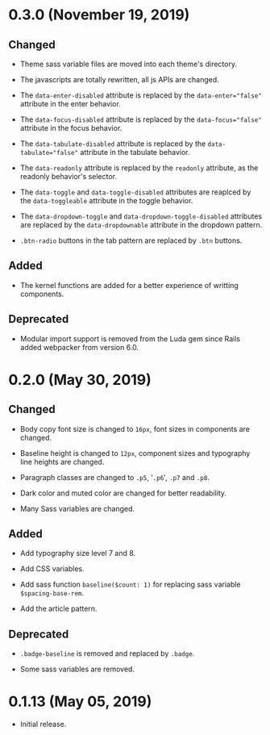 # 0.3.0 (November 19, 2019)

## Changed

- Theme sass variable files are moved into each theme's directory.

- The javascripts are totally rewritten, all js APIs are changed.

- The `data-enter-disabled` attribute is replaced by the `data-enter="false"` attribute in the enter behavior.

- The `data-focus-disabled` attribute is replaced by the `data-focus="false"` attribute in the focus behavior.

- The `data-tabulate-disabled` attribute is replaced by the `data-tabulate="false"` attribute in the tabulate behavior.

- The `data-readonly` attribute is replaced by the `readonly` attribute, as the readonly behavior's selector.

- The `data-toggle` and `data-toggle-disabled` attributes are reaplced by the `data-toggleable` attribute in the toggle behavior.

- The `data-dropdown-toggle` and `data-dropdown-toggle-disabled` attributes are replaced by the `data-dropdownable` attribute in the dropdown pattern.

- `.btn-radio` buttons in the tab pattern are replaced by `.btn` buttons. 

## Added

- The kernel functions are added for a better experience of writting components.

## Deprecated

- Modular import support is removed from the Luda gem since Rails added webpacker from version 6.0.

# 0.2.0 (May 30, 2019)

## Changed

- Body copy font size is changed to `16px`, font sizes in components are changed.

- Baseline height is changed to `12px`, component sizes and typography line heights are changed.

- Paragraph classes are changed to `.p5`, '`.p6`', `.p7` and `.p8`.

- Dark color and muted color are changed for better readability.

- Many Sass variables are changed.

## Added

- Add typography size level 7 and 8.

- Add CSS variables.

- Add sass function `baseline($count: 1)` for replacing sass variable `$spacing-base-rem`.

- Add the article pattern.

## Deprecated

- `.badge-baseline` is removed and replaced by `.badge`.

- Some sass variables are removed.

# 0.1.13 (May 05, 2019)

- Initial release.
